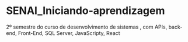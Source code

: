 # SENAI_Iniciando-aprendizagem
2º semestre do curso de desenvolvimento de sistemas , com APIs, back-end, Front-End, SQL Server, JavaScripty, React

